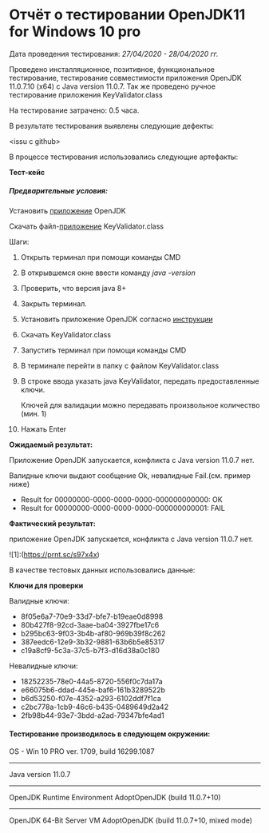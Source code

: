 # Отчёт о тестировании OpenJDK11 for Windows 10 pro


Дата проведения тестирования: _27/04/2020 - 28/04/2020 гг._

Проведено инсталляционное, позитивное, функциональное тестирование,
тестирование совместимости приложения OpenJDK 11.0.7.10 (x64) с Java version 11.0.7. 
Так же проведено ручное тестирование приложения KeyValidator.class 
 
На тестирование затрачено: 0.5 часа.

В результате тестирования выявлены следующие дефекты:

<issu с github>

В процессе тестирования использовались следующие артефакты:

**Тест-кейс**

##### Предварительные условия:
Установить [приложение](https://docs.google.com/document/d/1CzzJeI0DCYAg7UKJivOpLj5eIfEO5tE094zAtgUL9CE/edit?usp=sharing) OpenJDK 

Скачать файл-[приложение](https://drive.google.com/open?id=1s5bjDBZAQsnPpF95f1ZFDR3Tyo8RncDA) KeyValidator.class

Шаги:
1. Открыть терминал при помощи команды CMD
2. В открывшемся окне ввести команду *java -version*
3. Проверить, что версия java 8+
4. Закрыть терминал.
5. Установить приложение OpenJDK согласно [инструкции](https://docs.google.com/document/d/1CzzJeI0DCYAg7UKJivOpLj5eIfEO5tE094zAtgUL9CE/edit?usp=sharing)  
6. Скачать KeyValidator.class
7. Запустить терминал при помощи команды CMD
8. В терминале перейти в папку с файлом KeyValidator.class
9. В строке ввода указать java KeyValidator, передать предоставленные ключи. 

   Ключей для валидации можно передавать произвольное количество (мин. 1)
10. Нажать Enter

**Ожидаемый результат:**

Приложение OpenJDK запускается, конфликта с Java version 11.0.7 нет.

Валидные ключи выдают сообщение Ok, невалидные Fail.(см. пример ниже)

 * Result for 00000000-0000-0000-0000-000000000000: OK
 * Result for 00000000-0000-0000-0000-000000000001: FAIL

**Фактический результат:**

приложение OpenJDK запускается, конфликта с Java version 11.0.7 нет.

 ![1]:(https://prnt.sc/s97x4x)


В качестве тестовых данных использовались данные: 

**Ключи для проверки**

Валидные ключи:

* 8f05e6a7-70e9-33d7-bfe7-b19eae0d8998
* 80b427f8-92cd-3aae-ba04-3927fbe17c6
* b295bc63-9f03-3b4b-af80-969b39f8c262
* 387eedc6-12e9-3b32-9881-63b6b5e85317
* c19a8cf9-5c3a-37c5-b7f3-d16d38a0c180

Невалидные ключи:

* 18252235-78e0-44a5-8720-556f0c7da17a
* e66075b6-ddad-445e-baf6-161b3289522b
* b6d53250-f07e-4352-a293-6102ddf7f1ca
* c2bc778a-1cb9-46c6-b435-0489649d2a42
* 2fb98b44-93e7-3bdd-a2ad-79347bfe4ad1



#### Тестирование производилось в следующем окружении:

OS - Win 10 PRO ver. 1709, build 16299.1087
***
Java version 11.0.7
***
OpenJDK Runtime Environment AdoptOpenJDK (build 11.0.7+10)
***
OpenJDK 64-Bit Server VM AdoptOpenJDK (build 11.0.7+10, mixed mode)

